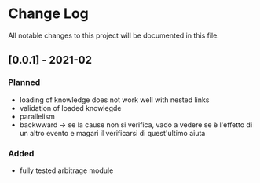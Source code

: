 # Change Log
All notable changes to this project will be documented in this file.

## [0.0.1] - 2021-02

### Planned

* loading of knowledge does not work well with nested links
* validation of loaded knowlegde
* parallelism
* backwward -> se la cause non si verifica, vado a vedere se è l'effetto di un altro evento e magari il verificarsi di quest'ultimo aiuta

### Added

* fully tested arbitrage module